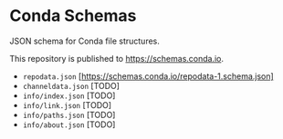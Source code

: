 # Conda Schemas

JSON schema for Conda file structures.

This repository is published to https://schemas.conda.io.

* `repodata.json` [https://schemas.conda.io/repodata-1.schema.json]
* `channeldata.json` [TODO]
* `info/index.json` [TODO]
* `info/link.json` [TODO]
* `info/paths.json` [TODO]
* `info/about.json` [TODO]
